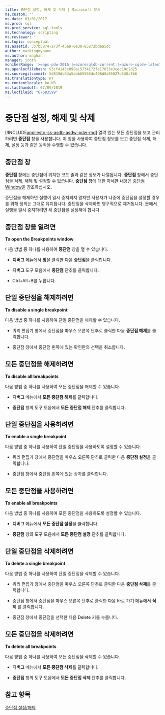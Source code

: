 ```yaml
---
title: 중단점 설정, 해제 및 삭제 | Microsoft 문서
ms.custom: ''
ms.date: 03/01/2017
ms.prod: sql
ms.prod_service: sql-tools
ms.technology: scripting
ms.reviewer: ''
ms.topic: conceptual
ms.assetid: 357b5874-273f-43a9-8e30-83872bdea5dc
author: markingmyname
ms.author: maghan
manager: jroth
monikerRange: '>=aps-pdw-2016||=azuresqldb-current||=azure-sqldw-latest||>=sql-server-2016||=sqlallproducts-allversions||>=sql-server-linux-2017||=azuresqldb-mi-current'
ms.openlocfilehash: 93cf4143c890a15734172fe17033e3cec10c2d25
ms.sourcegitcommit: 5d839dc63a5abb65508dc498d0a95027d530afb6
ms.translationtype: HT
ms.contentlocale: ko-KR
ms.lasthandoff: 07/09/2019
ms.locfileid: "67683599"
---
```

# <a name="enable-disable-and-delete-breakpoints"></a>중단점 설정, 해제 및 삭제
[!INCLUDE[appliesto-ss-asdb-asdw-pdw-md](../../includes/appliesto-ss-asdb-asdw-pdw-md.md)]
  열려 있는 모든 중단점을 보고 관리하려면 **중단점** 창을 사용합니다. 이 창을 사용하여 중단점 정보를 보고 중단점 삭제, 해제, 설정 등과 같은 동작을 수행할 수 있습니다.  
  
## <a name="the-breakpoints-window"></a>중단점 창  
 **중단점** 창에는 중단점이 위치한 코드 줄과 같은 정보가 나열됩니다. **중단점** 창에서 중단점을 삭제, 해제 및 설정할 수 있습니다. **중단점** 창에 대한 자세한 내용은 [중단점 Window](../../relational-databases/scripting/transact-sql-debugger-breakpoints-window.md)을 참조하십시오.  
  
 중단점을 해제하면 실행이 일시 중지되지 않지만 사용자가 나중에 중단점을 설정할 경우를 위해 정의는 그대로 유지됩니다. 중단점을 삭제하면 영구적으로 제거됩니다. 문에서 실행을 일시 중지하려면 새 중단점을 설정해야 합니다.  
  
## <a name="to-open-the-breakpoints-window"></a>중단점 창을 열려면  
 **To open the Breakpoints window**  
  
 다음 방법 중 하나를 사용하여 **중단점** 창을 열 수 있습니다.  
  
-   **디버그** 메뉴에서 **창**을 클릭한 다음 **중단점**을 클릭합니다.  
  
-   **디버그** 도구 모음에서 **중단점** 단추를 클릭합니다.  
  
-   Ctrl+Alt+B를 누릅니다.  
  
## <a name="to-disable-a-single-breakpoint"></a>단일 중단점을 해제하려면  
 **To disable a single breakpoint**  
  
 다음 방법 중 하나를 사용하여 단일 중단점을 해제할 수 있습니다.  
  
-   쿼리 편집기 창에서 중단점을 마우스 오른쪽 단추로 클릭한 다음 **중단점 해제**를 클릭합니다.  
  
-   중단점 창에서 중단점 왼쪽에 있는 확인란의 선택을 취소합니다.  
  
## <a name="to-disable-all-breakpoints"></a>모든 중단점을 해제하려면  
 **To disable all breakpoints**  
  
 다음 방법 중 하나를 사용하여 모든 중단점을 해제할 수 있습니다.  
  
-   **디버그** 메뉴에서 **모든 중단점 해제**를 클릭합니다.  
  
-   **중단점** 창의 도구 모음에서 **모든 중단점 해제** 단추를 클릭합니다.  
  
## <a name="to-enable-a-single-breakpoint"></a>단일 중단점을 사용하려면  
 **To enable a single breakpoint**  
  
 다음 방법 중 하나를 사용하여 단일 중단점을 사용하도록 설정할 수 있습니다.  
  
-   쿼리 편집기 창에서 중단점을 마우스 오른쪽 단추로 클릭한 다음 **중단점 설정**을 클릭합니다.  
  
-   중단점 창에서 중단점 왼쪽에 있는 상자를 클릭합니다.  
  
## <a name="to-enable-all-breakpoints"></a>모든 중단점을 사용하려면  
 **To enable all breakpoints**  
  
 다음 방법 중 하나를 사용하여 모든 중단점을 사용하도록 설정할 수 있습니다.  
  
-   **디버그** 메뉴에서 **모든 중단점 설정**을 클릭합니다.  
  
-   **중단점** 창의 도구 모음에서 **모든 중단점 설정** 단추를 클릭합니다.  
  
## <a name="to-delete-a-single-breakpoint"></a>단일 중단점을 삭제하려면  
 **To delete a single breakpoint**  
  
 다음 방법 중 하나를 사용하여 단일 중단점을 삭제할 수 있습니다.  
  
-   쿼리 편집기 창에서 중단점을 마우스 오른쪽 단추로 클릭한 다음 **중단점 삭제**를 클릭합니다.  
  
-   중단점 창에서 중단점을 마우스 오른쪽 단추로 클릭한 다음 바로 가기 메뉴에서 **삭제** 를 클릭합니다.  
  
-   중단점 창에서 중단점을 선택한 다음 Delete 키를 누릅니다.  
  
## <a name="to-delete-all-breakpoints"></a>모든 중단점을 삭제하려면  
 **To delete all breakpoints**  
  
 다음 방법 중 하나를 사용하여 모든 중단점을 삭제할 수 있습니다.  
  
-   **디버그** 메뉴에서 **모든 중단점 삭제**를 클릭합니다.  
  
-   **중단점** 창의 도구 모음에서 **모든 중단점 삭제** 단추를 클릭합니다.  
  
## <a name="see-also"></a>참고 항목  
 [중단점 설정/해제](../../relational-databases/scripting/toggle-a-breakpoint.md)  
  
  
